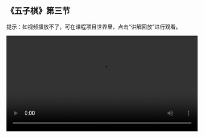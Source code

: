 ## 《五子棋》第三节
 
提示：如视频播放不了，可在课程项目世界里，点击“讲解回放”进行观看。

 <video width="100%" controls controlslist="nodownload nofullscreen noremoteplayback" disablePictureInPicture>
  <source src="https://api.keepwork.com/ts-storage/siteFiles/21598/raw#五子棋3_3.23.webm" type="video/webm" />
  <source src="https://api.keepwork.com/ts-storage/siteFiles/21597/raw#五子棋3_3.23.mp4" type="video/mp4" />
   
  你的浏览器不支持播放
</video>
<style>
video::-webkit-media-controls-fullscreen-button { display: none; } 
</style>



## 字幕


现在，五子棋我们已经制作好了
只在本地玩没那么有趣
如何让朋友们进入这个世界
和我们联机下五子棋呢？
想要设置五子棋为多人联机模式
我们需要使用命令/ggs connect

### 步骤一

首先 ，敲击键盘上的回车键
呼出命令输入对话框
在命令输入对话框输入/ggs connect命令
注意，ggs和connect之间要保留一个空格
整行语句代表开启联网功能
然后再次敲击回车键，确定输入
我们可以看到人物的头顶出现了名字和学校
代表着联网功能开启成功
此时，如果有另一个用户也进入了这个世界
并且同样运行了/ggs connect命令，开启联网功能
这样，我们就可以开始联机下五子棋啦
### 步骤二
我们已经知道如何设置五子棋的多人联机模式
但是，每次想要联机下棋
都要大家再次手动输入/ggs connect命令
开启联网功能
这太麻烦了，影响了我们宝贵的下棋时间
那么，有没有一种方法
让大家进入到五子棋世界时
就自动开启联网功能呢
答案是肯定的，我们可以运用代码方块
编写程序实现这个功能
从工具栏中，添加一个代码方块到世界中
右键打开代码方块，选择图块模式
从事件标签中，找到执行命令模块，拖到右边的脚本区中
这里，我们将该指令修改为执行/ggs connect 命令
运行程序，我们同样可以开启联网功能
但如果想大家进入世界就运行这个命令
我们还得为代码方块加多一个拉杆
点击打开工具栏
在工具子标签下，选中拉杆
然后把它放到代码方块旁边
点击拉上拉杆，给代码方块持续充能，让它保持运行
这样，大家一进入这个世界
就能马上执行命令/ggs connect，开启联网功能了
然后，大家就可以联机下五子棋啦

### 步骤三

现在，我们已经把五子棋成功设置成多人联机模式了
万事俱备只欠东风
那如何让朋友进入我们创作的五子棋世界
和我们进行联机游戏呢
这里，我们需要先上传分享创作完成的五子棋世界
敲击键盘上的“ESC”键
打开系统设置面板
点击上传分享
分享成功后，观察窗口左上角
就可以看到我们五子棋世界的项目ID了
接下来，让朋友通过这个ID，打开并进入五子棋世界
然后，就可以和朋友联机下五子棋啦
除了使用电脑端的帕拉卡
我们也可以到帕拉卡官网
paracraft.cn 中下载手机端app
安装app，然后从手机或平板登录账号
也可以和朋友一起愉快地下五子棋喔
我们下一个项目再会喔



